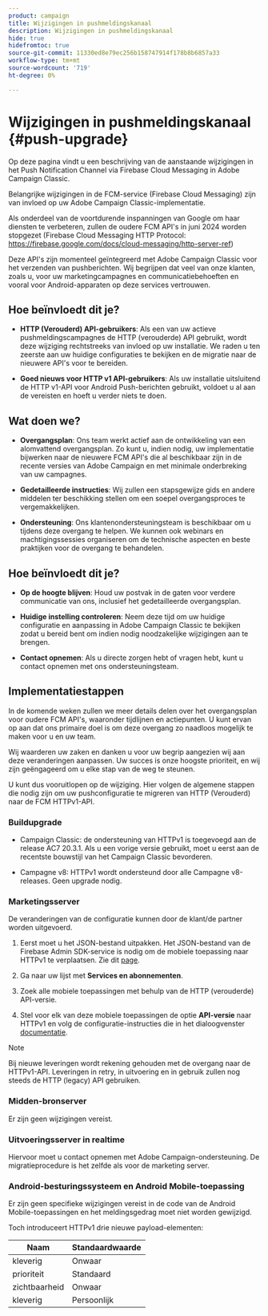 ```yaml
---
product: campaign
title: Wijzigingen in pushmeldingskanaal
description: Wijzigingen in pushmeldingskanaal
hide: true
hidefromtoc: true
source-git-commit: 11330ed8e79ec256b158747914f178b8b6857a33
workflow-type: tm+mt
source-wordcount: '719'
ht-degree: 0%

---
```


# Wijzigingen in pushmeldingskanaal {#push-upgrade}

Op deze pagina vindt u een beschrijving van de aanstaande wijzigingen in het Push Notification Channel via Firebase Cloud Messaging in Adobe Campaign Classic.

Belangrijke wijzigingen in de FCM-service (Firebase Cloud Messaging) zijn van invloed op uw Adobe Campaign Classic-implementatie.

Als onderdeel van de voortdurende inspanningen van Google om haar diensten te verbeteren, zullen de oudere FCM API&#39;s in juni 2024 worden stopgezet (Firebase Cloud Messaging HTTP Protocol: https://firebase.google.com/docs/cloud-messaging/http-server-ref)

Deze API&#39;s zijn momenteel geïntegreerd met Adobe Campaign Classic voor het verzenden van pushberichten. Wij begrijpen dat veel van onze klanten, zoals u, voor uw marketingcampagnes en communicatiebehoeften en vooral voor Android-apparaten op deze services vertrouwen.

## Hoe beïnvloedt dit je?

* **HTTP (Verouderd) API-gebruikers**: Als een van uw actieve pushmeldingscampagnes de HTTP (verouderde) API gebruikt, wordt deze wijziging rechtstreeks van invloed op uw installatie. We raden u ten zeerste aan uw huidige configuraties te bekijken en de migratie naar de nieuwere API&#39;s voor te bereiden.

* **Goed nieuws voor HTTP v1 API-gebruikers**: Als uw installatie uitsluitend de HTTP v1-API voor Android Push-berichten gebruikt, voldoet u al aan de vereisten en hoeft u verder niets te doen.

## Wat doen we?

* **Overgangsplan**: Ons team werkt actief aan de ontwikkeling van een alomvattend overgangsplan. Zo kunt u, indien nodig, uw implementatie bijwerken naar de nieuwere FCM API&#39;s die al beschikbaar zijn in de recente versies van Adobe Campaign en met minimale onderbreking van uw campagnes.

* **Gedetailleerde instructies**: Wij zullen een stapsgewijze gids en andere middelen ter beschikking stellen om een soepel overgangsproces te vergemakkelijken.

* **Ondersteuning**: Ons klantenondersteuningsteam is beschikbaar om u tijdens deze overgang te helpen. We kunnen ook webinars en machtigingssessies organiseren om de technische aspecten en beste praktijken voor de overgang te behandelen.

## Hoe beïnvloedt dit je?

* **Op de hoogte blijven**: Houd uw postvak in de gaten voor verdere communicatie van ons, inclusief het gedetailleerde overgangsplan.

* **Huidige instelling controleren**: Neem deze tijd om uw huidige configuratie en aanpassing in Adobe Campaign Classic te bekijken zodat u bereid bent om indien nodig noodzakelijke wijzigingen aan te brengen.

* **Contact opnemen**: Als u directe zorgen hebt of vragen hebt, kunt u contact opnemen met ons ondersteuningsteam.

## Implementatiestappen

In de komende weken zullen we meer details delen over het overgangsplan voor oudere FCM API&#39;s, waaronder tijdlijnen en actiepunten. U kunt ervan op aan dat ons primaire doel is om deze overgang zo naadloos mogelijk te maken voor u en uw team.

Wij waarderen uw zaken en danken u voor uw begrip aangezien wij aan deze veranderingen aanpassen. Uw succes is onze hoogste prioriteit, en wij zijn geëngageerd om u elke stap van de weg te steunen.

U kunt dus vooruitlopen op de wijziging. Hier volgen de algemene stappen die nodig zijn om uw pushconfiguratie te migreren van HTTP (Verouderd) naar de FCM HTTPv1-API.

### Buildupgrade

* Campaign Classic: de ondersteuning van HTTPv1 is toegevoegd aan de release AC7 20.3.1. Als u een vorige versie gebruikt, moet u eerst aan de recentste bouwstijl van het Campaign Classic bevorderen.

* Campagne v8: HTTPv1 wordt ondersteund door alle Campagne v8-releases. Geen upgrade nodig.

### Marketingsserver

De veranderingen van de configuratie kunnen door de klant/de partner worden uitgevoerd.

1. Eerst moet u het JSON-bestand uitpakken. Het JSON-bestand van de Firebase Admin SDK-service is nodig om de mobiele toepassing naar HTTPv1 te verplaatsen. Zie dit [page](https://firebase.google.com/docs/admin/setup#initialize-sdk).

1. Ga naar uw lijst met **Services en abonnementen**.

1. Zoek alle mobiele toepassingen met behulp van de HTTP (verouderde) API-versie.

1. Stel voor elk van deze mobiele toepassingen de optie **API-versie** naar HTTPv1 en volg de configuratie-instructies die in het dialoogvenster [documentatie](https://experienceleague.adobe.com/docs/campaign-classic/using/sending-messages/sending-push-notifications/configure-the-mobile-app/configuring-the-mobile-application-android.html).

>[!NOTE]
>
>Bij nieuwe leveringen wordt rekening gehouden met de overgang naar de HTTPv1-API. Leveringen in retry, in uitvoering en in gebruik zullen nog steeds de HTTP (legacy) API gebruiken.

### Midden-bronserver

Er zijn geen wijzigingen vereist.

### Uitvoeringsserver in realtime

Hiervoor moet u contact opnemen met Adobe Campaign-ondersteuning. De migratieprocedure is het zelfde als voor de marketing server.

### Android-besturingssysteem en Android Mobile-toepassing

Er zijn geen specifieke wijzigingen vereist in de code van de Android Mobile-toepassingen en het meldingsgedrag moet niet worden gewijzigd.

Toch introduceert HTTPv1 drie nieuwe payload-elementen:

| Naam | Standaardwaarde |
|---|---|
| kleverig | Onwaar |
| prioriteit | Standaard |
| zichtbaarheid | Onwaar |
| kleverig | Persoonlijk |
